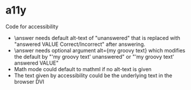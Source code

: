 # a11y
Code for accessibility


* \answer needs default alt-text of "unanswered" that is replaced with "answered VALUE Correct/Incorrect" after answering. 
* \answer needs optional argument alt={my groovy text} which modifies the default by "'my groovy text' unanswered" or "'my groovy text' answered VALUE"
* Math mode could default to mathml if no alt-text is given
* The text given by accessibility could be the underlying text in the browser DVI
